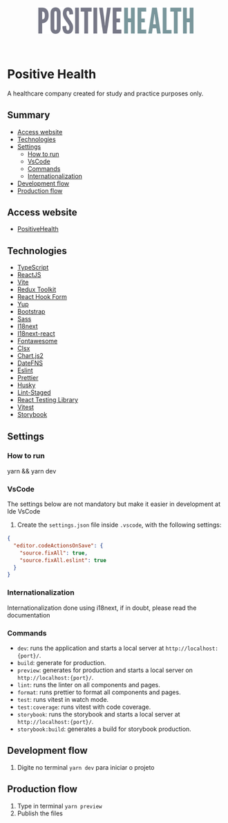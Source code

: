 <center>
  <img src=".github/assets/logo_positivehealth.svg" alt="Positive Health logo" width="360" />
</center>
<br /><br />

# Positive Health
A healthcare company created for study and practice purposes only.

## Summary
- [Access website](#access-website)
- [Technologies](#technologies)
- [Settings](#settings)
  - [How to run](#how-to-run)
  - [VsCode](#vscode)
  - [Commands](#commands)
  - [Internationalization](#internationalization)
- [Development flow](#development-flow)
- [Production flow](#production-flow)

## Access website
- [PositiveHealth](https://positivehealth.netlify.app/)

## Technologies

- [TypeScript](https://www.typescriptlang.org/docs/)
- [ReactJS](https://reactjs.org/)
- [Vite](https://vitejs.dev/)
- [Redux Toolkit](https://redux-toolkit.js.org/)
- [React Hook Form](https://react-hook-form.com/get-started)
- [Yup](https://github.com/jquense/yup)
- [Bootstrap](https://getbootstrap.com/docs/5.2/getting-started/introduction/)
- [Sass](https://sass-lang.com/documentation/)
- [I18next](https://www.i18next.com/)
- [I18next-react](https://react.i18next.com/)
- [Fontawesome](https://fontawesome.com/)
- [Clsx](https://github.com/lukeed/clsx)
- [Chart.js2](https://react-chartjs-2.js.org/)
- [DateFNS](https://date-fns.org/)
- [Eslint](https://eslint.org/)
- [Prettier](https://prettier.io/)
- [Husky](https://github.com/typicode/husky)
- [Lint-Staged](https://github.com/okonet/lint-staged)
- [React Testing Library](https://testing-library.com/docs/react-testing-library/intro)
- [Vitest](https://vitest.dev/)
- [Storybook](https://storybook.js.org/)

## Settings

### How to run
yarn && yarn dev

### VsCode
The settings below are not mandatory but make it easier in development at Ide VsCode

1. Create the `settings.json` file inside `.vscode`, with the following settings:

```json
{
  "editor.codeActionsOnSave": {
    "source.fixAll": true,
    "source.fixAll.eslint": true
  }
}

```

### Internationalization
Internationalization done using i18next, if in doubt, please read the documentation

### Commands
* `dev`: runs the application and starts a local server at `http://localhost:{port}/`.
* `build`: generate for production.
* `preview`: generates for production and starts a local server on `http://localhost:{port}/`.
* `lint`: runs the linter on all components and pages.
* `format`: runs prettier to format all components and pages.
* `test`: runs vitest in watch mode.
* `test:coverage`: runs vitest with code coverage.
* `storybook`: runs the storybook and starts a local server at `http://localhost:{port}/`.
* `storybook:build`: generates a build for storybook production.

## Development flow
1. Digite no terminal `yarn dev` para iniciar o projeto

## Production flow
1. Type in terminal `yarn preview`
2. Publish the files
